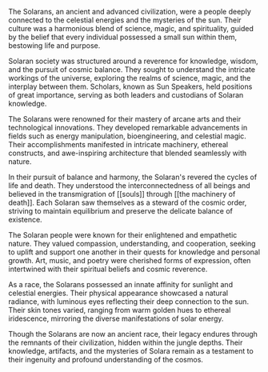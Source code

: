 The Solarans, an ancient and advanced civilization, were a people deeply connected to the celestial energies and the mysteries of the sun. Their culture was a harmonious blend of science, magic, and spirituality, guided by the belief that every individual possessed a small sun within them, bestowing life and purpose.

Solaran society was structured around a reverence for knowledge, wisdom, and the pursuit of cosmic balance. They sought to understand the intricate workings of the universe, exploring the realms of science, magic, and the interplay between them. Scholars, known as Sun Speakers, held positions of great importance, serving as both leaders and custodians of Solaran knowledge.

The Solarans were renowned for their mastery of arcane arts and their technological innovations. They developed remarkable advancements in fields such as energy manipulation, bioengineering, and celestial magic. Their accomplishments manifested in intricate machinery, ethereal constructs, and awe-inspiring architecture that blended seamlessly with nature.

In their pursuit of balance and harmony, the Solaran's revered the cycles of life and death. They understood the interconnectedness of all beings and believed in the transmigration of [[souls]] through [[the machinery of death]]. Each Solaran saw themselves as a steward of the cosmic order, striving to maintain equilibrium and preserve the delicate balance of existence.

The Solaran people were known for their enlightened and empathetic nature. They valued compassion, understanding, and cooperation, seeking to uplift and support one another in their quests for knowledge and personal growth. Art, music, and poetry were cherished forms of expression, often intertwined with their spiritual beliefs and cosmic reverence.

As a race, the Solarans possessed an innate affinity for sunlight and celestial energies. Their physical appearance showcased a natural radiance, with luminous eyes reflecting their deep connection to the sun. Their skin tones varied, ranging from warm golden hues to ethereal iridescence, mirroring the diverse manifestations of solar energy.

Though the Solarans are now an ancient race, their legacy endures through the remnants of their civilization, hidden within the jungle depths. Their knowledge, artifacts, and the mysteries of Solara remain as a testament to their ingenuity and profound understanding of the cosmos.